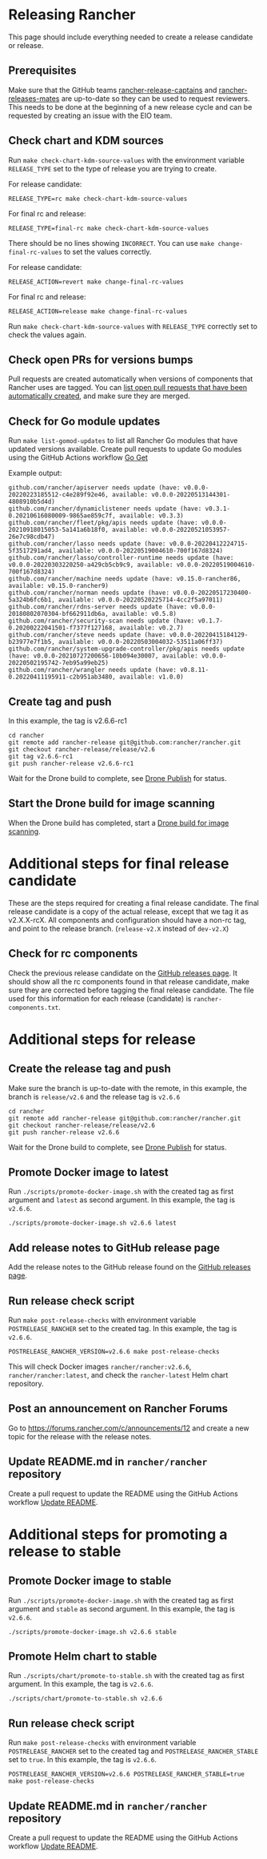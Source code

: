 # Releasing Rancher

This page should include everything needed to create a release candidate or release.

## Prerequisites

Make sure that the GitHub teams [rancher-release-captains](https://github.com/orgs/rancher/teams/rancher-release-captains) and [rancher-releases-mates](https://github.com/orgs/rancher/teams/rancher-releases-mates) are up-to-date so they can be used to request reviewers. This needs to be done at the beginning of a new release cycle and can be requested by creating an issue with the EIO team.

## Check chart and KDM sources

Run `make check-chart-kdm-source-values` with the environment variable `RELEASE_TYPE` set to the type of release you are trying to create.

For release candidate:

```
RELEASE_TYPE=rc make check-chart-kdm-source-values
```

For final rc and release:

```
RELEASE_TYPE=final-rc make check-chart-kdm-source-values
```

There should be no lines showing `INCORRECT`. You can use `make change-final-rc-values` to set the values correctly.

For release candidate:

```
RELEASE_ACTION=revert make change-final-rc-values
```

For final rc and release:

```
RELEASE_ACTION=release make change-final-rc-values
```

Run `make check-chart-kdm-source-values` with `RELEASE_TYPE` correctly set to check the values again.

## Check open PRs for versions bumps

Pull requests are created automatically when versions of components that Rancher uses are tagged. You can [list open pull requests that have been automatically created](https://github.com/rancher/rancher/pulls?q=is%3Apr+label%3Astatus%2Fauto-created+is%3Aopen), and make sure they are merged. 

## Check for Go module updates

Run `make list-gomod-updates` to list all Rancher Go modules that have updated versions available. Create pull requests to update Go modules using the GitHub Actions workflow [Go Get](https://github.com/rancher/rancher/actions/workflows/go-get.yml)

Example output:

```
github.com/rancher/apiserver needs update (have: v0.0.0-20220223185512-c4e289f92e46, available: v0.0.0-20220513144301-4808910b5d4d)
github.com/rancher/dynamiclistener needs update (have: v0.3.1-0.20210616080009-9865ae859c7f, available: v0.3.3)
github.com/rancher/fleet/pkg/apis needs update (have: v0.0.0-20210918015053-5a141a6b18f0, available: v0.0.0-20220521053957-26e7c98cdb47)
github.com/rancher/lasso needs update (have: v0.0.0-20220412224715-5f3517291ad4, available: v0.0.0-20220519004610-700f167d8324)
github.com/rancher/lasso/controller-runtime needs update (have: v0.0.0-20220303220250-a429cb5cb9c9, available: v0.0.0-20220519004610-700f167d8324)
github.com/rancher/machine needs update (have: v0.15.0-rancher86, available: v0.15.0-rancher9)
github.com/rancher/norman needs update (have: v0.0.0-20220517230400-5a324b6fc6b1, available: v0.0.0-20220520225714-4cc2f5a97011)
github.com/rancher/rdns-server needs update (have: v0.0.0-20180802070304-bf662911db6a, available: v0.5.8)
github.com/rancher/security-scan needs update (have: v0.1.7-0.20200222041501-f7377f127168, available: v0.2.7)
github.com/rancher/steve needs update (have: v0.0.0-20220415184129-b23977e7f1b5, available: v0.0.0-20220503004032-53511a06ff37)
github.com/rancher/system-upgrade-controller/pkg/apis needs update (have: v0.0.0-20210727200656-10b094e30007, available: v0.0.0-20220502195742-7eb95a99eb25)
github.com/rancher/wrangler needs update (have: v0.8.11-0.20220411195911-c2b951ab3480, available: v1.0.0)
```

## Create tag and push

In this example, the tag is v2.6.6-rc1

```
cd rancher
git remote add rancher-release git@github.com:rancher/rancher.git
git checkout rancher-release/release/v2.6
git tag v2.6.6-rc1
git push rancher-release v2.6.6-rc1
```

Wait for the Drone build to complete, see [Drone Publish](https://drone-publish.rancher.io/rancher/rancher) for status.

## Start the Drone build for image scanning

When the Drone build has completed, start a [Drone build for image scanning](https://github.com/rancher/image-scanning/#triggering-a-scan).

# Additional steps for final release candidate

These are the steps required for creating a final release candidate. The final release candidate is a copy of the actual release, except that we tag it as v2.X.X-rcX. All components and configuration should have a non-rc tag, and point to the release branch. (`release-v2.X` instead of `dev-v2.X`)

## Check for rc components

Check the previous release candidate on the [GitHub releases page](https://github.com/rancher/rancher/releases). It should show all the rc components found in that release candidate, make sure they are corrected before tagging the final release candidate. The file used for this information for each release (candidate) is `rancher-components.txt`.

# Additional steps for release

## Create the release tag and push

Make sure the branch is up-to-date with the remote, in this example, the branch is `release/v2.6` and the release tag is `v2.6.6`

```
cd rancher
git remote add rancher-release git@github.com:rancher/rancher.git
git checkout rancher-release/release/v2.6
git push rancher-release v2.6.6
```

Wait for the Drone build to complete, see [Drone Publish](https://drone-publish.rancher.io/rancher/rancher) for status.

## Promote Docker image to latest

Run `./scripts/promote-docker-image.sh` with the created tag as first argument and `latest` as second argument. In this example, the tag is `v2.6.6`.

```
./scripts/promote-docker-image.sh v2.6.6 latest
```

## Add release notes to GitHub release page

Add the release notes to the GitHub release found on the [GitHub releases page](https://github.com/rancher/rancher/releases).

## Run release check script

Run `make post-release-checks` with environment variable `POSTRELEASE_RANCHER` set to the created tag. In this example, the tag is `v2.6.6`.

```
POSTRELEASE_RANCHER_VERSION=v2.6.6 make post-release-checks
```

This will check Docker images `rancher/rancher:v2.6.6`, `rancher/rancher:latest`, and check the `rancher-latest` Helm chart repository.

## Post an announcement on Rancher Forums

Go to https://forums.rancher.com/c/announcements/12 and create a new topic for the release with the release notes.

## Update README.md in `rancher/rancher` repository

Create a pull request to update the README using the GitHub Actions workflow [Update README](https://github.com/rancher/rancher/actions/workflows/update-readme.yml).

# Additional steps for promoting a release to stable

## Promote Docker image to stable

Run `./scripts/promote-docker-image.sh` with the created tag as first argument and `stable` as second argument. In this example, the tag is `v2.6.6`.

```
./scripts/promote-docker-image.sh v2.6.6 stable
```

## Promote Helm chart to stable

Run `./scripts/chart/promote-to-stable.sh` with the created tag as first argument. In this example, the tag is `v2.6.6`.

```
./scripts/chart/promote-to-stable.sh v2.6.6
```

## Run release check script

Run `make post-release-checks` with environment variable `POSTRELEASE_RANCHER` set to the created tag and `POSTRELEASE_RANCHER_STABLE` set to `true`. In this example, the tag is `v2.6.6`.

```
POSTRELEASE_RANCHER_VERSION=v2.6.6 POSTRELEASE_RANCHER_STABLE=true make post-release-checks
```

## Update README.md in `rancher/rancher` repository

Create a pull request to update the README using the GitHub Actions workflow [Update README](https://github.com/rancher/rancher/actions/workflows/update-readme.yml).
